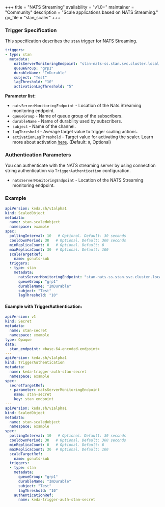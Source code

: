 +++
title = "NATS Streaming"
availability = "v1.0+"
maintainer = "Community"
description = "Scale applications based on NATS Streaming."
go_file = "stan_scaler"
+++

### Trigger Specification

This specification describes the `stan` trigger for NATS Streaming.

```yaml
triggers:
- type: stan
  metadata:
    natsServerMonitoringEndpoint: "stan-nats-ss.stan.svc.cluster.local:8222"
    queueGroup: "grp1"
    durableName: "ImDurable"
    subject: "Test"
    lagThreshold: "10"
    activationLagThreshold: "5"
```

**Parameter list:**

- `natsServerMonitoringEndpoint` - Location of the Nats Streaming monitoring endpoint.
- `queueGroup` - Name of queue group of the subscribers.
- `durableName` - Name of durability used by subscribers.
- `subject` - Name of the channel.
- `lagThreshold` - Average target value to trigger scaling actions.
- `activationLagThreshold` - Target value for activating the scaler. Learn more about activation [here](./../concepts/scaling-deployments.md#activating-and-scaling-thresholds). (Default: `0`, Optional)

### Authentication Parameters

You can authenticate with the NATS streaming server by using connection string authentication via `TriggerAuthentication` configuration.

- `natsServerMonitoringEndpoint` - Location of the NATS Streaming monitoring endpoint.

### Example

```yaml
apiVersion: keda.sh/v1alpha1
kind: ScaledObject
metadata:
  name: stan-scaledobject
  namespace: example
spec:
  pollingInterval: 10   # Optional. Default: 30 seconds
  cooldownPeriod: 30   # Optional. Default: 300 seconds
  minReplicaCount: 0   # Optional. Default: 0
  maxReplicaCount: 30  # Optional. Default: 100
  scaleTargetRef:
    name: gonuts-sub
  triggers:
  - type: stan
    metadata:
      natsServerMonitoringEndpoint: "stan-nats-ss.stan.svc.cluster.local:8222"
      queueGroup: "grp1"
      durableName: "ImDurable"
      subject: "Test"
      lagThreshold: "10"
```
#### Example with TriggerAuthentication:

```yaml
apiVersion: v1
kind: Secret
metadata:
  name: stan-secret
  namespace: example
type: Opaque
data:
  stan_endpoint: <base-64-encoded-endpoint>
---
apiVersion: keda.sh/v1alpha1
kind: TriggerAuthentication
metadata:
  name: keda-trigger-auth-stan-secret
  namespace: example
spec:
  secretTargetRef:
  - parameter: natsServerMonitoringEndpoint
    name: stan-secret
    key: stan_endpoint
---
apiVersion: keda.sh/v1alpha1
kind: ScaledObject
metadata:
  name: stan-scaledobject
  namespace: example
spec:
  pollingInterval: 10   # Optional. Default: 30 seconds
  cooldownPeriod: 30   # Optional. Default: 300 seconds
  minReplicaCount: 0   # Optional. Default: 0
  maxReplicaCount: 30  # Optional. Default: 100
  scaleTargetRef:
    name: gonuts-sub
  triggers:
  - type: stan
    metadata:
      queueGroup: "grp1"
      durableName: "ImDurable"
      subject: "Test"
      lagThreshold: "10"
    authenticationRef:
      name: keda-trigger-auth-stan-secret
```